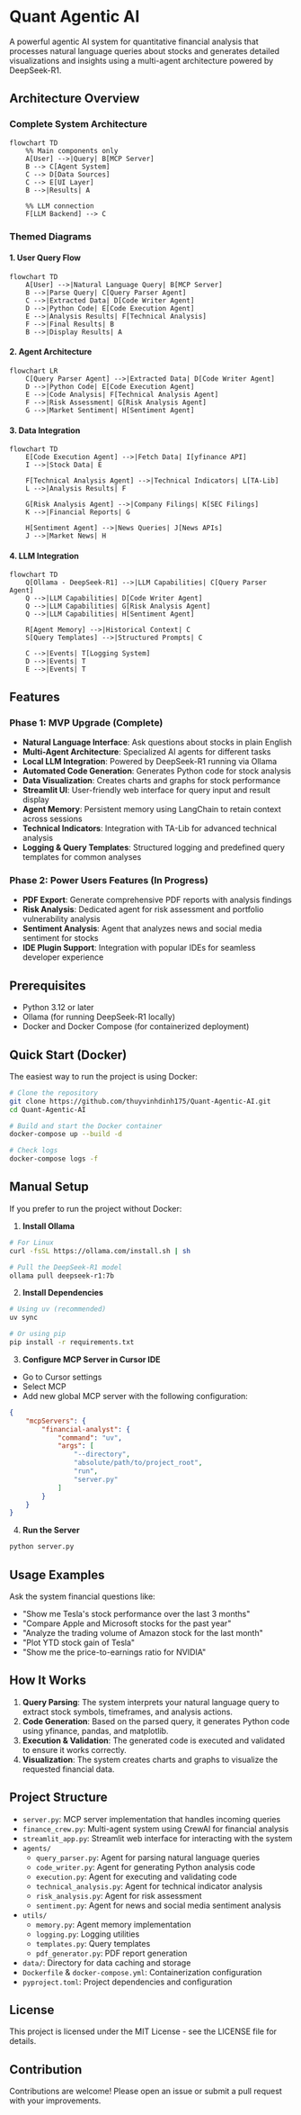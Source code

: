 # Quant Agentic AI

A powerful agentic AI system for quantitative financial analysis that processes natural language queries about stocks and generates detailed visualizations and insights using a multi-agent architecture powered by DeepSeek-R1.

## Architecture Overview

### Complete System Architecture

```mermaid
flowchart TD
    %% Main components only
    A[User] -->|Query| B[MCP Server]
    B --> C[Agent System]
    C --> D[Data Sources]
    C --> E[UI Layer]
    B -->|Results| A
    
    %% LLM connection
    F[LLM Backend] --> C
```

### Themed Diagrams

#### 1. User Query Flow

```mermaid
flowchart TD
    A[User] -->|Natural Language Query| B[MCP Server]
    B -->|Parse Query| C[Query Parser Agent]
    C -->|Extracted Data| D[Code Writer Agent]
    D -->|Python Code| E[Code Execution Agent]
    E -->|Analysis Results| F[Technical Analysis]
    F -->|Final Results| B
    B -->|Display Results| A
```

#### 2. Agent Architecture

```mermaid
flowchart LR
    C[Query Parser Agent] -->|Extracted Data| D[Code Writer Agent]
    D -->|Python Code| E[Code Execution Agent]
    E -->|Code Analysis| F[Technical Analysis Agent]
    F -->|Risk Assessment| G[Risk Analysis Agent]
    G -->|Market Sentiment| H[Sentiment Agent]
```

#### 3. Data Integration

```mermaid
flowchart TD
    E[Code Execution Agent] -->|Fetch Data| I[yfinance API]
    I -->|Stock Data| E
    
    F[Technical Analysis Agent] -->|Technical Indicators| L[TA-Lib]
    L -->|Analysis Results| F
    
    G[Risk Analysis Agent] -->|Company Filings| K[SEC Filings]
    K -->|Financial Reports| G
    
    H[Sentiment Agent] -->|News Queries| J[News APIs]
    J -->|Market News| H
```

#### 4. LLM Integration

```mermaid
flowchart TD
    Q[Ollama - DeepSeek-R1] -->|LLM Capabilities| C[Query Parser Agent]
    Q -->|LLM Capabilities| D[Code Writer Agent]
    Q -->|LLM Capabilities| G[Risk Analysis Agent]
    Q -->|LLM Capabilities| H[Sentiment Agent]
    
    R[Agent Memory] -->|Historical Context| C
    S[Query Templates] -->|Structured Prompts| C
    
    C -->|Events| T[Logging System]
    D -->|Events| T
    E -->|Events| T
```

## Features

### Phase 1: MVP Upgrade (Complete)

- **Natural Language Interface**: Ask questions about stocks in plain English
- **Multi-Agent Architecture**: Specialized AI agents for different tasks
- **Local LLM Integration**: Powered by DeepSeek-R1 running via Ollama
- **Automated Code Generation**: Generates Python code for stock analysis
- **Data Visualization**: Creates charts and graphs for stock performance
- **Streamlit UI**: User-friendly web interface for query input and result display
- **Agent Memory**: Persistent memory using LangChain to retain context across sessions
- **Technical Indicators**: Integration with TA-Lib for advanced technical analysis
- **Logging & Query Templates**: Structured logging and predefined query templates for common analyses

### Phase 2: Power Users Features (In Progress)

- **PDF Export**: Generate comprehensive PDF reports with analysis findings
- **Risk Analysis**: Dedicated agent for risk assessment and portfolio vulnerability analysis
- **Sentiment Analysis**: Agent that analyzes news and social media sentiment for stocks
- **IDE Plugin Support**: Integration with popular IDEs for seamless developer experience

## Prerequisites

- Python 3.12 or later
- Ollama (for running DeepSeek-R1 locally)
- Docker and Docker Compose (for containerized deployment)

## Quick Start (Docker)

The easiest way to run the project is using Docker:

```bash
# Clone the repository
git clone https://github.com/thuyvinhdinh175/Quant-Agentic-AI.git
cd Quant-Agentic-AI

# Build and start the Docker container
docker-compose up --build -d

# Check logs
docker-compose logs -f
```

## Manual Setup

If you prefer to run the project without Docker:

1. **Install Ollama**

```bash
# For Linux
curl -fsSL https://ollama.com/install.sh | sh

# Pull the DeepSeek-R1 model
ollama pull deepseek-r1:7b
```

2. **Install Dependencies**

```bash
# Using uv (recommended)
uv sync

# Or using pip
pip install -r requirements.txt
```

3. **Configure MCP Server in Cursor IDE**

- Go to Cursor settings
- Select MCP 
- Add new global MCP server with the following configuration:

```json
{
    "mcpServers": {
        "financial-analyst": {
            "command": "uv",
            "args": [
                "--directory",
                "absolute/path/to/project_root",
                "run",
                "server.py"
            ]
        }
    }
}
```

4. **Run the Server**

```bash
python server.py
```

## Usage Examples

Ask the system financial questions like:

- "Show me Tesla's stock performance over the last 3 months"
- "Compare Apple and Microsoft stocks for the past year"
- "Analyze the trading volume of Amazon stock for the last month"
- "Plot YTD stock gain of Tesla"
- "Show me the price-to-earnings ratio for NVIDIA"

## How It Works

1. **Query Parsing**: The system interprets your natural language query to extract stock symbols, timeframes, and analysis actions.
2. **Code Generation**: Based on the parsed query, it generates Python code using yfinance, pandas, and matplotlib.
3. **Execution & Validation**: The generated code is executed and validated to ensure it works correctly.
4. **Visualization**: The system creates charts and graphs to visualize the requested financial data.

## Project Structure

- `server.py`: MCP server implementation that handles incoming queries
- `finance_crew.py`: Multi-agent system using CrewAI for financial analysis
- `streamlit_app.py`: Streamlit web interface for interacting with the system
- `agents/`
  - `query_parser.py`: Agent for parsing natural language queries
  - `code_writer.py`: Agent for generating Python analysis code
  - `execution.py`: Agent for executing and validating code
  - `technical_analysis.py`: Agent for technical indicator analysis
  - `risk_analysis.py`: Agent for risk assessment
  - `sentiment.py`: Agent for news and social media sentiment analysis
- `utils/`
  - `memory.py`: Agent memory implementation
  - `logging.py`: Logging utilities
  - `templates.py`: Query templates
  - `pdf_generator.py`: PDF report generation
- `data/`: Directory for data caching and storage
- `Dockerfile` & `docker-compose.yml`: Containerization configuration
- `pyproject.toml`: Project dependencies and configuration

## License

This project is licensed under the MIT License - see the LICENSE file for details.

## Contribution

Contributions are welcome! Please open an issue or submit a pull request with your improvements.
